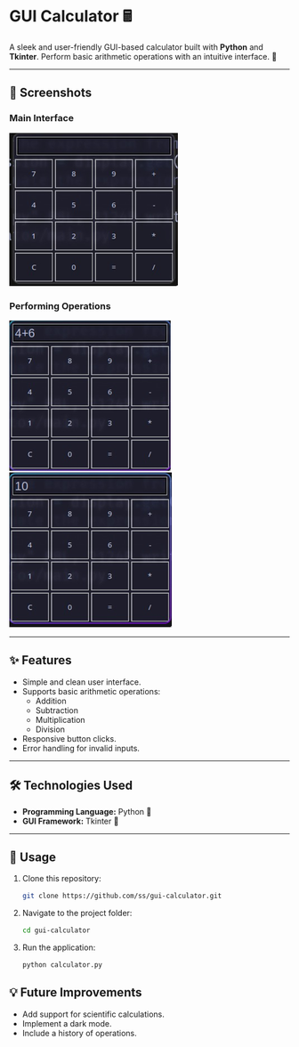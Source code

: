 # GUI Calculator 🖩

A sleek and user-friendly GUI-based calculator built with **Python** and **Tkinter**. Perform basic arithmetic operations with an intuitive interface. 🚀

---

## 📸 Screenshots

### Main Interface

![Calculator Screenshot](./Images/1.png)

### Performing Operations

![Calculator in Action](./Images/2.png)
![Calculator in Action](./Images/3.png)

---

## ✨ Features

- Simple and clean user interface.
- Supports basic arithmetic operations:
  - Addition
  - Subtraction
  - Multiplication
  - Division
- Responsive button clicks.
- Error handling for invalid inputs.

---

## 🛠️ Technologies Used

- **Programming Language:** Python 🐍
- **GUI Framework:** Tkinter 🎨

---

## 🚀 Usage

<!--- TODO: add repo link here  -->

1. Clone this repository:

   ```bash
   git clone https://github.com/ss/gui-calculator.git

   ```

2. Navigate to the project folder:

   ```bash
   cd gui-calculator

   ```

3. Run the application:

   ```bash
   python calculator.py

   ```

## 💡 Future Improvements

- Add support for scientific calculations.
- Implement a dark mode.
- Include a history of operations.

